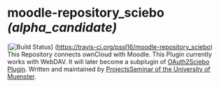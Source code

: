 # moodle-repository_sciebo *(alpha_candidate)*
[![Build Status](https://travis-ci.org/pssl16/moodle-repository_sciebo.svg?branch=master)]
(https://travis-ci.org/pssl16/moodle-repository_sciebo)</br>
This Repository connects ownCloud with Moodle.
This Plugin currently works with WebDAV. It will later become a subplugin of [OAuth2Sciebo Plugin](https://github.com/pssl16/moodle-tool_oauth2sciebo).
Written and maintained by
[ProjectsSeminar of the University of Muenster](https://github.com/pssl16).